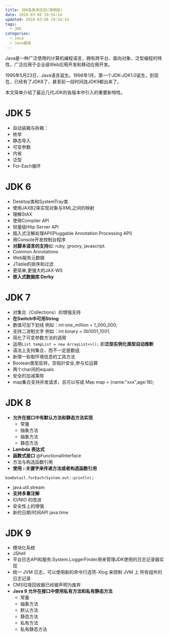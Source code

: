 ```yaml
---
title: JDK各版本区别(简明版)
date: 2018-03-08 19:54:14
updated: 2018-03-08 19:54:14
tags:
  - JDK
categories: 
  - Java
  - Java基础
---
```


Java是一种广泛使用的计算机编程语言，拥有跨平台、面向对象、泛型编程的特性，广泛应用于企业级Web应用开发和移动应用开发。

1995年5月23日，Java语言诞生。1996年1月，第一个JDK-JDK1.0诞生，到现在，已经有了JDK8了，甚至前一段时间连JDK9都出来了。

本文简单介绍了最近几代JDK的各版本中引入的重要新特性。

<!-- more -->

# JDK 5
- 自动装箱与拆箱：
- 枚举
- 静态导入
- 可变参数
- 内省
- 泛型
- For-Each循环

# JDK 6
- Desktop类和SystemTray类
- 使用JAXB2来实现对象与XML之间的映射
- 理解StAX
- 使用Compiler API
- 轻量级Http Server API
- 插入式注解处理API(Pluggable Annotation Processing API)
- 用Console开发控制台程序
- **对脚本语言的支持**如: ruby, groovy, javascript.
- Common Annotations
- Web服务元数据
- JTable的排序和过滤
- 更简单,更强大的JAX-WS
- **嵌入式数据库 Derby**

# JDK 7
- 对集合（Collections）的增强支持
- **在Switch中可用String**
- 数值可加下划线 例如：int one_million = 1_000_000;
- 支持二进制文字 例如：int binary = 0b1001_1001;
- 简化了可变参数方法的调用
- 运用`List tempList = new ArrayList<>();` 即**泛型实例化类型自动推断**
- 语法上支持集合，而不一定是数组
- 新增一些取环境信息的工具方法
- Boolean类型反转，空指针安全,参与位运算
- 两个char间的equals
- 安全的加减乘除
- map集合支持并发请求，且可以写成 Map map = {name:”xxx”,age:18};

# JDK 8
- **允许在接口中有默认方法和静态方法实现**
    - 常量
    - 抽象方法
    - 抽象方法
    - 静态方法
- **Lambda 表达式**
- **函数式接口** @FunctionalInterface
- 方法与构造函数引用
- **使用 ::关键字来传递方法或者构造函数引用**
```
bomDetail.forEach(System.out::println);
```
- java.util.stream
- **支持多重注解**
- IO/NIO 的改进
- 安全性上的增强
- 新的日期/时间API java.time

# JDK 9
- 模块化系统
- JShell
- 平台日志API和服务:System.LoggerFinder用来管理JDK使用的日志记录器实现
- 统一 JVM 日志，可以使用新的命令行选项-Xlog 来控制 JVM 上 所有组件的日志记录
- CMS垃圾回收器已经被声明为废弃
- **Java 9 允许在接口中使用私有方法和私有静态方法**
    - 常量
    - 抽象方法
    - 默认方法
    - 静态方法
    - 私有方法
    - 私有静态方法
